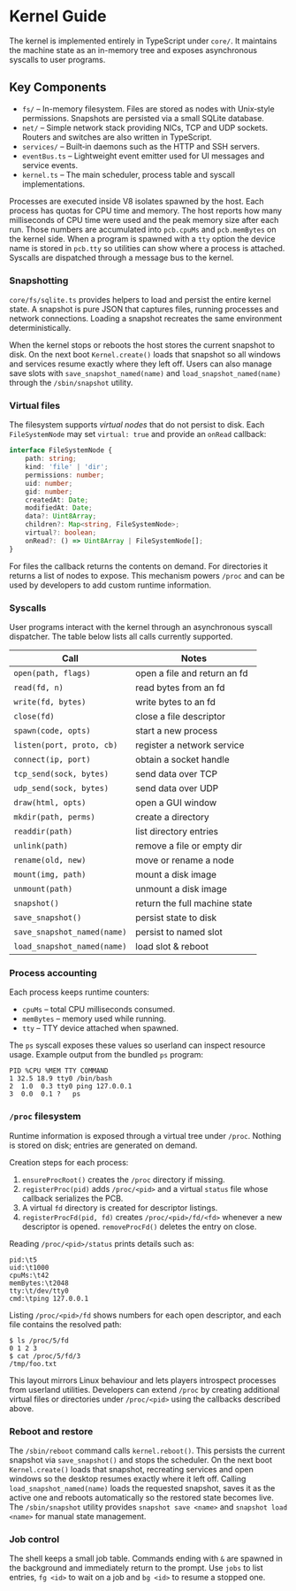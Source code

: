 # Kernel Guide

The kernel is implemented entirely in TypeScript under `core/`. It maintains the machine state as an in-memory tree and exposes asynchronous syscalls to user programs.

## Key Components

- `fs/` – In-memory filesystem. Files are stored as nodes with Unix‑style permissions. Snapshots are persisted via a small SQLite database.
- `net/` – Simple network stack providing NICs, TCP and UDP sockets. Routers and switches are also written in TypeScript.
- `services/` – Built‑in daemons such as the HTTP and SSH servers.
- `eventBus.ts` – Lightweight event emitter used for UI messages and service events.
- `kernel.ts` – The main scheduler, process table and syscall implementations.

Processes are executed inside V8 isolates spawned by the host. Each process has
quotas for CPU time and memory. The host reports how many milliseconds of CPU
time were used and the peak memory size after each run. Those numbers are
accumulated into `pcb.cpuMs` and `pcb.memBytes` on the kernel side. When a
program is spawned with a `tty` option the device name is stored in `pcb.tty` so
utilities can show where a process is attached. Syscalls are dispatched through
a message bus to the kernel.

### Snapshotting

`core/fs/sqlite.ts` provides helpers to load and persist the entire kernel state. A snapshot is pure JSON that captures files, running processes and network connections. Loading a snapshot recreates the same environment deterministically.

When the kernel stops or reboots the host stores the current snapshot to disk. On the next boot `Kernel.create()` loads that snapshot so all windows and services resume exactly where they left off. Users can also manage save slots with `save_snapshot_named(name)` and `load_snapshot_named(name)` through the `/sbin/snapshot` utility.

### Virtual files

The filesystem supports *virtual nodes* that do not persist to disk. Each `FileSystemNode` may set `virtual: true` and provide an `onRead` callback:

```ts
interface FileSystemNode {
    path: string;
    kind: 'file' | 'dir';
    permissions: number;
    uid: number;
    gid: number;
    createdAt: Date;
    modifiedAt: Date;
    data?: Uint8Array;
    children?: Map<string, FileSystemNode>;
    virtual?: boolean;
    onRead?: () => Uint8Array | FileSystemNode[];
}
```

For files the callback returns the contents on demand. For directories it returns a list of nodes to expose. This mechanism powers `/proc` and can be used by developers to add custom runtime information.

### Syscalls

User programs interact with the kernel through an asynchronous syscall dispatcher. The table below lists all calls currently supported.

| Call | Notes |
| ---- | ----- |
| `open(path, flags)` | open a file and return an fd |
| `read(fd, n)` | read bytes from an fd |
| `write(fd, bytes)` | write bytes to an fd |
| `close(fd)` | close a file descriptor |
| `spawn(code, opts)` | start a new process |
| `listen(port, proto, cb)` | register a network service |
| `connect(ip, port)` | obtain a socket handle |
| `tcp_send(sock, bytes)` | send data over TCP |
| `udp_send(sock, bytes)` | send data over UDP |
| `draw(html, opts)` | open a GUI window |
| `mkdir(path, perms)` | create a directory |
| `readdir(path)` | list directory entries |
| `unlink(path)` | remove a file or empty dir |
| `rename(old, new)` | move or rename a node |
| `mount(img, path)` | mount a disk image |
| `unmount(path)` | unmount a disk image |
| `snapshot()` | return the full machine state |
| `save_snapshot()` | persist state to disk |
| `save_snapshot_named(name)` | persist to named slot |
| `load_snapshot_named(name)` | load slot & reboot |

### Process accounting

Each process keeps runtime counters:

- `cpuMs` – total CPU milliseconds consumed.
- `memBytes` – memory used while running.
- `tty` – TTY device attached when spawned.

The `ps` syscall exposes these values so userland can inspect resource usage.
Example output from the bundled `ps` program:

```
PID %CPU %MEM TTY COMMAND
1 32.5 18.9 tty0 /bin/bash
2  1.0  0.3 tty0 ping 127.0.0.1
3  0.0  0.1 ?   ps
```

### `/proc` filesystem

Runtime information is exposed through a virtual tree under `/proc`. Nothing is
stored on disk; entries are generated on demand.

Creation steps for each process:

1. `ensureProcRoot()` creates the `/proc` directory if missing.
2. `registerProc(pid)` adds `/proc/<pid>` and a virtual `status` file whose
   callback serializes the PCB.
3. A virtual `fd` directory is created for descriptor listings.
4. `registerProcFd(pid, fd)` creates `/proc/<pid>/fd/<fd>` whenever a new
   descriptor is opened. `removeProcFd()` deletes the entry on close.

Reading `/proc/<pid>/status` prints details such as:

```text
pid:\t5
uid:\t1000
cpuMs:\t42
memBytes:\t2048
tty:\t/dev/tty0
cmd:\tping 127.0.0.1
```

Listing `/proc/<pid>/fd` shows numbers for each open descriptor, and each file
contains the resolved path:

```text
$ ls /proc/5/fd
0 1 2 3
$ cat /proc/5/fd/3
/tmp/foo.txt
```

This layout mirrors Linux behaviour and lets players introspect processes from
userland utilities. Developers can extend `/proc` by creating additional
virtual files or directories under `/proc/<pid>` using the callbacks described
above.

### Reboot and restore

The `/sbin/reboot` command calls `kernel.reboot()`. This persists the current
snapshot via `save_snapshot()` and stops the scheduler. On the next boot
`Kernel.create()` loads that snapshot, recreating services and open windows so
the desktop resumes exactly where it left off. Calling
`load_snapshot_named(name)` loads the requested snapshot, saves it as the active
one and reboots automatically so the restored state becomes live.
The `/sbin/snapshot` utility provides `snapshot save <name>` and `snapshot load <name>` for manual state management.

### Job control

The shell keeps a small job table. Commands ending with `&` are spawned in the
background and immediately return to the prompt. Use `jobs` to list entries,
`fg <id>` to wait on a job and `bg <id>` to resume a stopped one.
